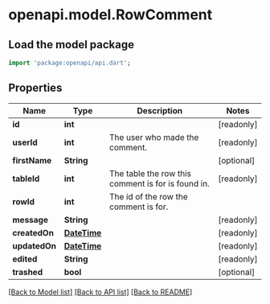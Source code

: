 # openapi.model.RowComment

## Load the model package
```dart
import 'package:openapi/api.dart';
```

## Properties
Name | Type | Description | Notes
------------ | ------------- | ------------- | -------------
**id** | **int** |  | [readonly] 
**userId** | **int** | The user who made the comment. | [readonly] 
**firstName** | **String** |  | [optional] 
**tableId** | **int** | The table the row this comment is for is found in.  | [readonly] 
**rowId** | **int** | The id of the row the comment is for. | 
**message** | **String** |  | [readonly] 
**createdOn** | [**DateTime**](DateTime.md) |  | [readonly] 
**updatedOn** | [**DateTime**](DateTime.md) |  | [readonly] 
**edited** | **String** |  | [readonly] 
**trashed** | **bool** |  | [optional] 

[[Back to Model list]](../README.md#documentation-for-models) [[Back to API list]](../README.md#documentation-for-api-endpoints) [[Back to README]](../README.md)


